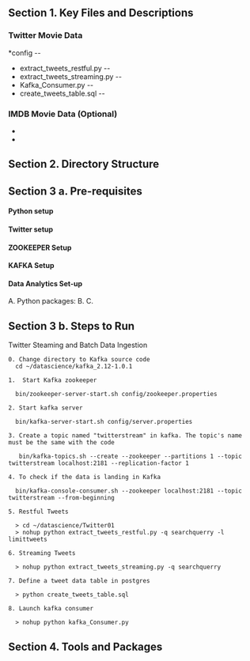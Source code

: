 ## Section 1. Key Files and Descriptions
### Twitter Movie Data
*config -- 
* extract_tweets_restful.py -- 
* extract_tweets_streaming.py -- 
* Kafka_Consumer.py --
* create_tweets_table.sql --

### IMDB Movie Data (Optional)
*
*

## Section 2. Directory Structure

## Section 3 a. Pre-requisites
#### Python setup
#### Twitter setup
#### ZOOKEEPER Setup
#### KAFKA Setup
#### Data Analytics Set-up 
A. Python packages:
B.
C.

## Section 3 b. Steps to Run

  Twitter Steaming and Batch Data Ingestion

    0. Change directory to Kafka source code
      cd ~/datascience/kafka_2.12-1.0.1

    1.  Start Kafka zookeeper

      bin/zookeeper-server-start.sh config/zookeeper.properties

    2. Start kafka server

      bin/kafka-server-start.sh config/server.properties

    3. Create a topic named "twitterstream" in kafka. The topic's name must be the same with the code
       
       bin/kafka-topics.sh --create --zookeeper --partitions 1 --topic twitterstream localhost:2181 --replication-factor 1

    4. To check if the data is landing in Kafka

      bin/kafka-console-consumer.sh --zookeeper localhost:2181 --topic twitterstream --from-beginning

    5. Restful Tweets

      > cd ~/datascience/Twitter01
      > nohup python extract_tweets_restful.py -q searchquerry -l limittweets

    6. Streaming Tweets

      > nohup python extract_tweets_streaming.py -q searchquerry

    7. Define a tweet data table in postgres

      > python create_tweets_table.sql

    8. Launch kafka consumer

      > nohup python kafka_Consumer.py
      
## Section 4. Tools and Packages

